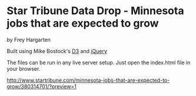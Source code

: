 Star Tribune Data Drop - Minnesota jobs that are expected to grow
================

by Frey Hargarten

Built using Mike Bostock's [D3](https://github.com/mbostock/d3) and [jQuery](https://github.com/jquery/jquery)

The files can be run in any live server setup. Just open the index.html file in your browser.

http://www.startribune.com/minnesota-jobs-that-are-expected-to-grow/380314701/?preview=1